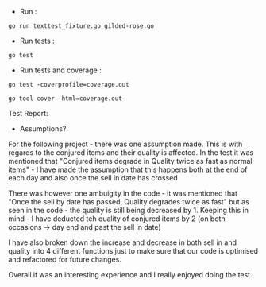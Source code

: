 - Run :

```shell
go run texttest_fixture.go gilded-rose.go
```

- Run tests :

```shell
go test
```

- Run tests and coverage :

```shell
go test -coverprofile=coverage.out

go tool cover -html=coverage.out
```


Test Report: 
- Assumptions?

For the following project - there was one assumption made. This is with regards to the conjured items and their quality is affected. In the test it was mentioned that "Conjured items degrade in Quality twice as fast as normal items" - I have made the assumption that this happens both at the end of each day and also once the sell in date has crossed

There was however one ambuigity in the code - it was mentioned that "Once the sell by date has passed, Quality degrades twice as fast" but as seen in the code - the quality is still being decreased by 1. Keeping this in mind - I have deducted teh quality of conjured items by 2 (on both occasions -> day end and past the sell in date)

I have also broken down the increase and decrease in both sell in and quality into 4 different functions just to make sure that our code is optimised and refactored for future changes. 

Overall it was an interesting experience and I really enjoyed doing the test. 

